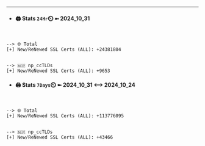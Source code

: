 

---
- #### 🖨️ **Stats** `24Hr`⏲️ ➼ 2024_10_31
```console


--> 🌐 Total
[+] New/ReNewed SSL Certs (ALL): +24381804


--> 🇳🇵 np_ccTLDs
[+] New/ReNewed SSL Certs (ALL): +9653

```

- #### 🖨️ **Stats** `7Days`⏲️ ➼ 2024_10_31 <--> 2024_10_24
```console


--> 🌐 Total
[+] New/ReNewed SSL Certs (ALL): +113776095


--> 🇳🇵 np_ccTLDs
[+] New/ReNewed SSL Certs (ALL): +43466

```

